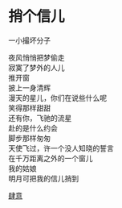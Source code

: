 # 捎个信儿
一小撮坏分子

夜风悄悄把梦偷走\
寂寞了梦外的人儿\
推开窗\
披上一身清辉\
漫天的星儿，你们在说些什么呢\
笑得那样甜甜\
还有你，飞驰的流星\
赴的是什么约会\
脚步那样匆匆\
天使飞过，许一个没人知晓的誓言\
在千万距离之外的一个窗儿\
我的姑娘\
明月可把我的信儿捎到


[肆意](5a714a08bae44a0aa78dd9f8dfed0707.md)
